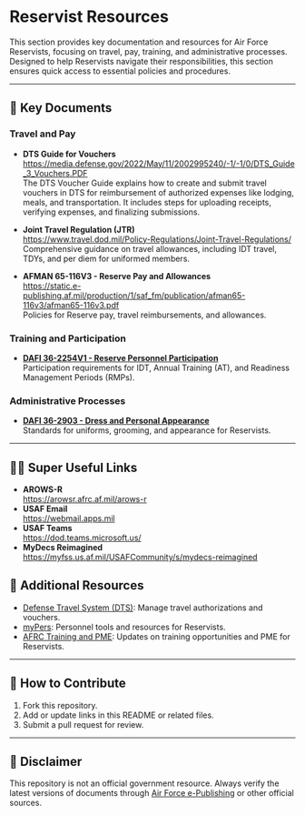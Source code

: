 # Reservist Resources

This section provides key documentation and resources for Air Force Reservists, focusing on travel, pay, training, and administrative processes. Designed to help Reservists navigate their responsibilities, this section ensures quick access to essential policies and procedures.

---

## 🔑 Key Documents

### Travel and Pay
- **DTS Guide for Vouchers** <br/>
https://media.defense.gov/2022/May/11/2002995240/-1/-1/0/DTS_Guide_3_Vouchers.PDF <br/>
The DTS Voucher Guide explains how to create and submit travel vouchers in DTS for reimbursement of authorized expenses like lodging, meals, and transportation. It includes steps for uploading receipts, verifying expenses, and finalizing submissions.


- **Joint Travel Regulation (JTR)** <br/>
https://www.travel.dod.mil/Policy-Regulations/Joint-Travel-Regulations/ <br/>
Comprehensive guidance on travel allowances, including IDT travel, TDYs, and per diem for uniformed members.

- **AFMAN 65-116V3 - Reserve Pay and Allowances** <br/>
https://static.e-publishing.af.mil/production/1/saf_fm/publication/afman65-116v3/afman65-116v3.pdf <br/>
Policies for Reserve pay, travel reimbursements, and allowances.

### Training and Participation

- **[DAFI 36-2254V1 - Reserve Personnel Participation](https://static.e-publishing.af.mil/production/1/af_a1/publication/dafi36-2254v1/dafi36-2254v1.pdf)**<br/>
Participation requirements for IDT, Annual Training (AT), and Readiness Management Periods (RMPs).

### Administrative Processes

- **[DAFI 36-2903 - Dress and Personal Appearance](http://static.e-publishing.af.mil/production/1/af_a1/publication/dafi36-2903/dafi36-2903.pdf)**<br/>
Standards for uniforms, grooming, and appearance for Reservists.

---

## 🐦‍🔥 Super Useful Links

* **AROWS-R** <br/>
https://arowsr.afrc.af.mil/arows-r
* **USAF Email** <br/>
https://webmail.apps.mil
* **USAF Teams** <br/>
https://dod.teams.microsoft.us/
* **MyDecs Reimagined** <br/>
https://myfss.us.af.mil/USAFCommunity/s/mydecs-reimagined

## 🔗 Additional Resources

- [Defense Travel System (DTS)](https://www.defensetravel.osd.mil): Manage travel authorizations and vouchers.
- [myPers](https://mypers.af.mil): Personnel tools and resources for Reservists.
- [AFRC Training and PME](https://www.afrc.af.mil): Updates on training opportunities and PME for Reservists.

---

## 🤝 How to Contribute

1. Fork this repository.
2. Add or update links in this README or related files.
3. Submit a pull request for review.

---

## 📜 Disclaimer

This repository is not an official government resource. Always verify the latest versions of documents through [Air Force e-Publishing](https://www.e-publishing.af.mil) or other official sources.
